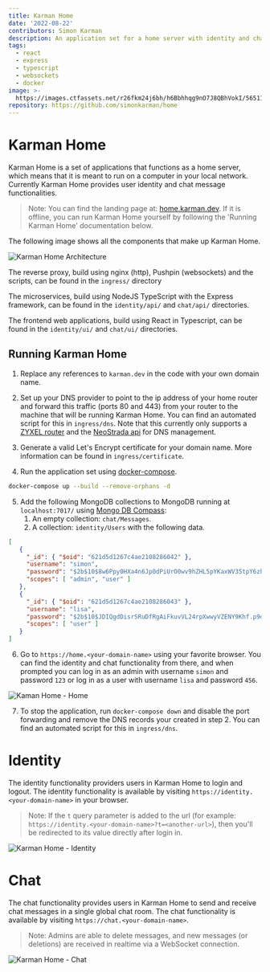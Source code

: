 ```yaml
---
title: Karman Home
date: '2022-08-22'
contributors: Simon Karman
description: An application set for a home server with identity and chat functionalities.
tags:
  - react
  - express
  - typescript
  - websockets
  - docker
image: >-
  https://images.ctfassets.net/r26fkm24j6bh/h6Bbhhqg9nO7J8QBhVokI/5651114c83a75a9a5dc189a0d07f0c72/home.png
repository: https://github.com/simonkarman/home
---
```


# Karman Home
Karman Home is a set of applications that functions as a home server, which means that it is meant to run on a computer in your local network. Currently Karman Home provides user identity and chat message functionalities.

> Note: You can find the landing page at: [home.karman.dev](https://home.karman.dev). If it is offline, you can run Karman Home yourself by following the 'Running Karman Home' documentation below.

The following image shows all the components that make up Karman Home.

![Karman Home Architecture](//images.ctfassets.net/r26fkm24j6bh/zq2Ki6e2KzMSvI3FyxpvX/4c20061fa8dc00196a533bfb4db2dd23/architecture.png)

The reverse proxy, build using nginx (http), Pushpin (websockets) and the scripts, can be found in the `ingress/` directory

The microservices, build using NodeJS TypeScript with the Express framework, can be found in the `identity/api/` and `chat/api/` directories.

The frontend web applications, build using React in Typescript, can be found in the `identity/ui/` and `chat/ui/` directories.

## Running Karman Home
1. Replace any references to `karman.dev` in the code with your own domain name.

2. Set up your DNS provider to point to the ip address of your home router and forward this traffic (ports 80 and 443) from your router to the machine that will be running Karman Home. You can find an automated script for this in `ingress/dns`. Note that this currently only supports a [ZYXEL router](https://www.zyxel.com/) and the [NeoStrada api](https://www.neostrada.nl/support/artikel/hoe-gebruik-ik-de-api.html) for DNS management.

3. Generate a valid Let's Encrypt certificate for your domain name. More information can be found in `ingress/certificate`.

4. Run the application set using [docker-compose](https://docs.docker.com/compose/install/).
```bash
docker-compose up --build --remove-orphans -d
```

5. Add the following MongoDB collections to MongoDB running at `localhost:7017/` using [Mongo DB Compass](https://www.mongodb.com/products/compass):
   1. An empty collection: `chat/Messages`.
   2. A collection: `identity/Users` with the following data.
```json
[
   {
     "_id": { "$oid": "621d5d1267c4ae2108286042" },
     "username": "simon",
     "password": "$2b$10$8w6Ppy0HXa4n6Jp0dPiUrO0wv9hZHL5pYKaxWV35tpY6zh7B.uDWq",
     "scopes": [ "admin", "user" ]
   },
   {
     "_id": { "$oid": "621d5d1267c4ae2108286043" },
     "username": "lisa",
     "password": "$2b$10$JDIQgdDisrSRuDfRgAiFkuvVL24rpXwwyVZENY9Khf.p9dlvkZTp.",
     "scopes": [ "user" ]
   }
]
```

6. Go to `https://home.<your-domain-name>` using your favorite browser. You can find the identity and chat functionality from there, and when prompted you can log in as an admin with username `simon` and password `123` or log in as a user with username `lisa` and password `456`.

![Kaman Home - Home](//images.ctfassets.net/r26fkm24j6bh/h6Bbhhqg9nO7J8QBhVokI/5651114c83a75a9a5dc189a0d07f0c72/home.png)

7. To stop the application, run `docker-compose down` and disable the port forwarding and remove the DNS records your created in step 2. You can find an automated script for this in `ingress/dns`.

# Identity
The identity functionality providers users in Karman Home to login and logout. The identity functionality is available by visiting `https://identity.<your-domain-name>` in your browser.

> Note: If the `t` query parameter is added to the url (for example: `https://identity.<your-domain-name>?t=<another-url>`), then you'll be redirected to its value directly after login in.

![Karman Home - Identity](//images.ctfassets.net/r26fkm24j6bh/7AwYCkZLpeyqVI4O79Bz2v/2aa6db6ce411a83a655a13057bba5398/identity.png)

# Chat
The chat functionality provides users in Karman Home to send and receive chat messages in a single global chat room. The chat functionality is available by visiting `https://chat.<your-domain-name>`.

> Note: Admins are able to delete messages, and new messages (or deletions) are received in realtime via a WebSocket connection.

![Karman Home - Chat](//images.ctfassets.net/r26fkm24j6bh/HGp3YLWYMJQYjUoJP4cpD/135f6f11a3caac2e37a4ad913dc6ae38/chat.png)